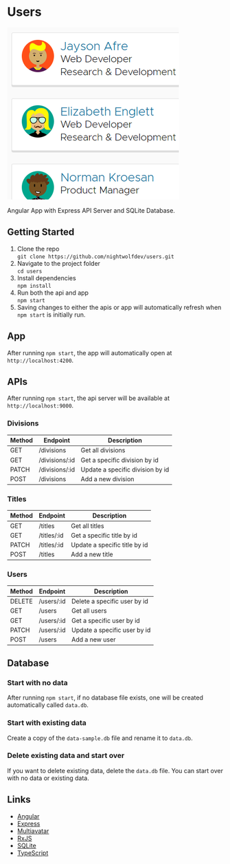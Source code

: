 # Users

![Users App](./src/assets/img/users-app.png)

Angular App with Express API Server and SQLite Database.

## Getting Started

1. Clone the repo  
  `git clone https://github.com/nightwolfdev/users.git`
2. Navigate to the project folder  
  `cd users`
3. Install dependencies  
  `npm install`
4. Run both the api and app  
  `npm start`
5. Saving changes to either the apis or app will automatically refresh when `npm start` is initially run.

## App

After running `npm start`, the app will automatically open at `http://localhost:4200`.

## APIs

After running `npm start`, the api server will be available at `http://localhost:9000`.

### Divisions
| Method  | Endpoint  | Description |
| ----------- | ----------- | ----------- |
| GET | /divisions | Get all divisions |
| GET | /divisions/:id | Get a specific division by id |
| PATCH | /divisions/:id | Update a specific division by id |
| POST | /divisions | Add a new division |

### Titles
| Method  | Endpoint  | Description |
| ----------- | ----------- | ----------- |
| GET | /titles | Get all titles |
| GET | /titles/:id | Get a specific title by id |
| PATCH | /titles/:id | Update a specific title by id |
| POST | /titles | Add a new title |

### Users
| Method  | Endpoint  | Description |
| ----------- | ----------- | ----------- |
| DELETE | /users/:id | Delete a specific user by id |
| GET | /users | Get all users |
| GET | /users/:id | Get a specific user by id |
| PATCH | /users/:id | Update a specific user by id |
| POST | /users | Add a new user |

## Database

### Start with no data

After running `npm start`, if no database file exists, one will be created automatically called `data.db`.

### Start with existing data

Create a copy of the `data-sample.db` file and rename it to `data.db`.

### Delete existing data and start over

If you want to delete existing data, delete the `data.db` file. You can start over with no data or existing data.

## Links

* [Angular](https://angular.io)
* [Express](https://expressjs.com)
* [Multiavatar](https://multiavatar.com/)
* [RxJS](https://rxjs.dev)
* [SQLite](https://www.sqlite.org)
* [TypeScript](https://www.typescriptlang.org)